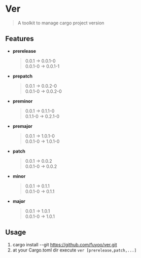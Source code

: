 # Ver

> A toolkit to manage cargo project version

## Features

+ **prerelease**

  > 0.0.1 -> 0.0.1-0 <br/>
  > 0.0.1-0 -> 0.0.1-1
 
+ **prepatch**

  > 0.0.1 -> 0.0.2-0 <br/>
  > 0.0.1-0 -> 0.0.2-0

+ **preminor**

  > 0.0.1 -> 0.1.1-0 <br/>
  > 0.1.1-0 -> 0.2.1-0

+ **premajor**
  > 0.0.1 -> 1.0.1-0 <br/>
  > 0.0.1-0 -> 1.0.1-0
  
+ **patch**

  > 0.0.1 -> 0.0.2 <br/>
  > 0.0.1-0 -> 0.0.2
  
+ **minor**

  > 0.0.1 -> 0.1.1 <br/>
  > 0.0.1-0 -> 0.1.1

+ **major**

  > 0.0.1 -> 1.0.1 <br/>
  > 0.0.1-0 -> 1.0.1


## Usage

1. cargo install --git https://github.com/fuyoo/ver.git
2. at your Cargo.toml dir execute `ver [prerelease,patch,...]`



